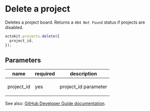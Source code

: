 # Delete a project

Deletes a project board. Returns a `404 Not Found` status if projects are disabled.

```js
octokit.projects.delete({
  project_id,
});
```

## Parameters

<table>
  <thead>
    <tr>
      <th>name</th>
      <th>required</th>
      <th>description</th>
    </tr>
  </thead>
  <tbody>
    <tr><td>project_id</td><td>yes</td><td>

project_id parameter

</td></tr>
  </tbody>
</table>

See also: [GitHub Developer Guide documentation](https://developer.github.com/v3/projects/#delete-a-project).
